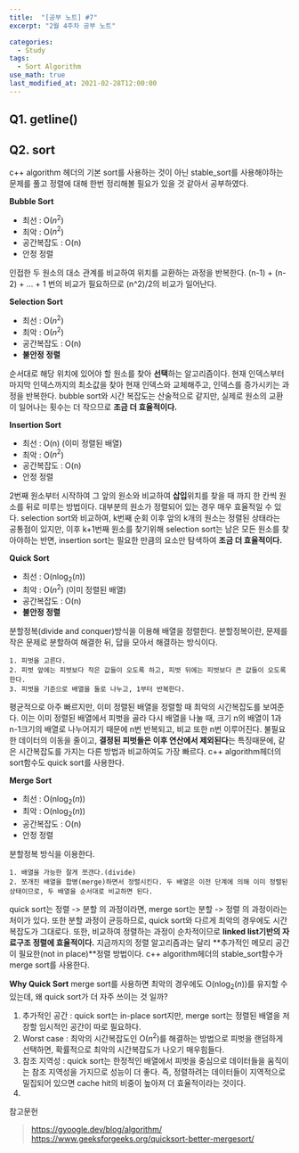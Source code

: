 ```yaml
---
title:  "[공부 노트] #7"
excerpt: "2월 4주차 공부 노트"

categories:
  - Study
tags:
  - Sort Algorithm
use_math: true
last_modified_at: 2021-02-28T12:00:00
---
```

## Q1. getline()

## Q2. sort
c++ algorithm 헤더의 기본 sort를 사용하는 것이 아닌 stable_sort를 사용해야하는 문제를 풀고 정렬에 대해 한번 정리해볼 필요가 있을 것 같아서 공부하였다.  
  
**Bubble Sort**  
- 최선 : O($n^2$)
- 최악 : O($n^2$)
- 공간복잡도 : O(n)
- 안정 정렬

인접한 두 원소의 대소 관계를 비교하여 위치를 교환하는 과정을 반복한다. (n-1) + (n-2) + ... + 1 번의 비교가 필요하므로 (n^2)/2의 비교가 일어난다.  
  
**Selection Sort**  
- 최선 : O($n^2$)
- 최악 : O($n^2$)
- 공간복잡도 : O(n)
- **불안정 정렬**

순서대로 해당 위치에 있어야 할 원소를 찾아 **선택**하는 알고리즘이다. 현재 인덱스부터 마지막 인덱스까지의 최소값을 찾아 현재 인덱스와 교체해주고, 인덱스를 증가시키는 과정을 반복한다. bubble sort와 시간 복잡도는 산술적으로 같지만, 실제로 원소의 교환이 일어나는 횟수는 더 작으므로 **조금 더 효율적이다.** 
  
**Insertion Sort**  
- 최선 : O(n) (이미 정렬된 배열)
- 최악 : O($n^2$)
- 공간복잡도 : O(n)
- 안정 정렬

2번째 원소부터 시작하여 그 앞의 원소와 비교하여 **삽입**위치를 찾을 때 까지 한 칸씩 원소를 뒤로 미루는 방법이다. 대부분의 원소가 정렬되어 있는 경우 매우 효율적일 수 있다. selection sort와 비교하여, k번째 순회 이후 앞의 k개의 원소는 정렬된 상태라는 공통점이 있지만, 이후 k+1번째 원소를 찾기위해 selection sort는 남은 모든 원소를 찾아야하는 반면, insertion sort는 필요한 만큼의 요소만 탐색하여 **조금 더 효율적이다.**
  
**Quick Sort**  
- 최선 : O(n$\log_{2}(n)$)
- 최악 : O($n^2$) (이미 정렬된 배열)
- 공간복잡도 : O(n)
- **불안정 정렬**

분할정복(divide and conquer)방식을 이용해 배열을 정렬한다. 분할정복이란, 문제를 작은 문제로 분할하여 해결한 뒤, 답을 모아서 해결하는 방식이다.
```
1. 피벗을 고른다.
2. 피벗 앞에는 피벗보다 작은 값들이 오도록 하고, 피벗 뒤에는 피벗보다 큰 값들이 오도록 한다.
3. 피벗을 기준으로 배열을 둘로 나누고, 1부터 반복한다.
```
평균적으로 아주 빠르지만, 이미 정렬된 배열을 정렬할 때 최악의 시간복잡도를 보여준다. 이는 이미 정렬된 배열에서 피벗을 골라 다시 배열을 나눌 때, 크기 n의 배열이 1과 n-1크기의 배열로 나누어지기 때문에 n번 반복되고, 비교 또한 n번 이루어진다. 불필요한 데이터의 이동을 줄이고, **결정된 피벗들은 이후 연산에서 제외된다**는 특징때문에, 같은 시간복잡도를 가지는 다른 방법과 비교하여도 가장 빠르다. c++ algorithm헤더의 sort함수도 quick sort를 사용한다.

  
**Merge Sort**  
- 최선 : O(n$\log_{2}(n)$)
- 최악 : O(n$\log_{2}(n)$)
- 공간복잡도 : O(n)
- 안정 정렬

분할정복 방식을 이용한다.
```
1. 배열을 가능한 잘게 쪼갠다.(divide)
2. 쪼개진 배열을 합병(merge)하면서 정렬시킨다. 두 배열은 이전 단계에 의해 이미 정렬된 상태이므로, 두 배열을 순서대로 비교하면 된다.
```
quick sort는 정렬 -> 분할 의 과정이라면, merge sort는 분할 -> 정렬 의 과정이라는 처이가 있다. 또한 분할 과정이 균등하므로, quick sort와 다르게 최악의 경우에도 시간복잡도가 그대로다. 또한, 비교하여 정렬하는 과정이 순차적이므로 **linked list기반의 자료구조 정렬에 효율적이다.** 지금까지의 정렬 알고리즘과는 달리 **추가적인 메모리 공간이 필요한(not in place)**정렬 방법이다. c++ algorithm헤더의 stable_sort함수가 merge sort를 사용한다.  
  
**Why Quick Sort**
merge sort를 사용하면 최악의 경우에도 O(n$\log_{2}(n)$)를 유지할 수 있는데, 왜 quick sort가 더 자주 쓰이는 것 일까?

1. 추가적인 공간 : quick sort는 in-place sort지만, merge sort는 정렬된 배열을 저장할 임시적인 공간이 따로 필요하다.
2. Worst case : 최악의 시간복잡도인 O($n^2$)를 해결하는 방법으로 피벗을 랜덤하게 선택하면, 확률적으로 최악의 시간복잡도가 나오기 매우힘들다. 
3. 참조 지역성 : quick sort는 한정적인 배열에서 피벗을 중심으로 데이터들을 움직이는 참조 지역성을 가지므로 성능이 더 좋다. 즉, 정렬하려는 데이터들이 지역적으로 밀집되어 있으면 cache hit의 비중이 높아져 더 효율적이라는 것이다. 
4. 

참고문헌
> https://gyoogle.dev/blog/algorithm/  
https://www.geeksforgeeks.org/quicksort-better-mergesort/